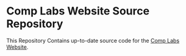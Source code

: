# Comp Labs Website Source Repository

This Repository Contains up-to-date source code for the [Comp Labs Website](https://github.com/Comp-Labs/comp-labs-website).
